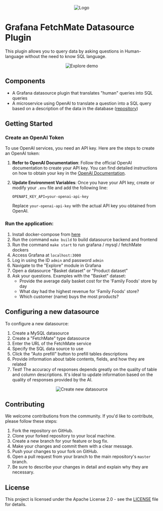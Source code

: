 <div align="center">
    <img src="https://github.com/dorianrod/grafana-fetchmate-datasource/blob/master/src/img/logo.svg" alt="Logo" style="max-height: 400px;" />
</div>

# Grafana FetchMate Datasource Plugin

This plugin allows you to query data by asking questions in Human-language without the need to know SQL language.

<div align="center">
    <img src="https://github.com/dorianrod/grafana-fetchmate-datasource/blob/master/src/img/explore.gif" alt="Explore demo"/>
</div>

## Components

- A Grafana datasource plugin that translates "human" queries into SQL queries
- A microservice using OpenAI to translate a question into a SQL query based on a description of the data in the database ([repository](https://github.com/dorianrod/fetchmate))

## Getting Started

### Create an OpenAI Token

To use OpenAI services, you need an API key. Here are the steps to create an OpenAI token:

1. **Refer to OpenAI Documentation**: Follow the official OpenAI documentation to create your API key. You can find detailed instructions on how to obtain your key in the [OpenAI Documentation](https://platform.openai.com/).

2. **Update Environment Variables**: Once you have your API key, create or modify your `.env` file and add the following line:

   ```
   OPENAPI_KEY_API=your-openai-api-key
   ```

   Replace `your-openai-api-key` with the actual API key you obtained from OpenAI.

### Run the application:

1. Install docker-compose from [here](https://docs.docker.com/compose/install/)
2. Run the command `make build` to build datasource backend and frontend
3. Run the command `make start` to run grafana / mysql / fetchMate dockers
4. Access Grafana at `localhost:3000`
5. Log in using the ID `admin` and password `admin`
6. Navigate to the "Explore" module in Grafana
7. Open a datasource "Basket dataset" or "Product dataset"
8. Ask your questions. Examples with the "Basket" dataset:
   - Provide the average daily basket cost for the 'Family Foods' store by day
   - What day had the highest revenue for 'Family Foods' store?
   - Which customer (name) buys the most products?

## Configuring a new datasource

To configure a new datasource:

1. Create a MySQL datasource
2. Create a "FetchMate" type datasource
3. Enter the URL of the FetchMate service
4. Specify the SQL data source to use
5. Click the "Auto prefill" button to prefill tables descriptions
6. Provide information about table contents, fields, and how they are related
7. Test! The accuracy of responses depends greatly on the quality of table and column descriptions. It's ideal to update information based on the quality of responses provided by the AI.

<div align="center">
    <img src="https://github.com/dorianrod/grafana-fetchmate-datasource/blob/master/src/img/settings.gif" alt="Create new datasource"/>
</div>

## Contributing

We welcome contributions from the community. If you'd like to contribute, please follow these steps:

1. Fork the repository on GitHub.
2. Clone your forked repository to your local machine.
3. Create a new branch for your feature or bug fix.
4. Make your changes and commit them with a clear message.
5. Push your changes to your fork on GitHub.
6. Open a pull request from your branch to the main repository's `master` branch.
7. Be sure to describe your changes in detail and explain why they are necessary.

## License

This project is licensed under the Apache License 2.0 - see the [LICENSE](https://github.com/dorianrod/grafana-fetchmate-datasource/blob/master/LICENSE) file for details.
